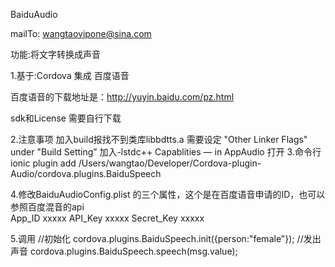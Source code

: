 BaiduAudio

mailTo: wangtaovipone@sina.com

功能:将文字转换成声音

1.基于:Cordova 集成 百度语音 

百度语音的下载地址是：http://yuyin.baidu.com/pz.html

sdk和License 需要自行下载

2.注意事项
加入build报找不到类库libbdtts.a 需要设定 "Other Linker Flags" under "Build Setting” 加入-lstdc++
Capablities — in AppAudio 打开
3.命令行
ionic plugin add /Users/wangtao/Developer/Cordova-plugin-Audio/cordova.plugins.BaiduSpeech 

4.修改BaiduAudioConfig.plist 的三个属性，这个是在百度语音申请的ID，也可以参照百度混音的api
<br>
<dict>
	<key>App_ID</key>
	<string>xxxxx</string>
	<key>API_Key</key>
	<string>xxxxx</string>
	<key>Secret_Key</key>
	<string>xxxxx</string>
</dict>


5.调用
//初始化
cordova.plugins.BaiduSpeech.init({person:"female"});
//发出声音
cordova.plugins.BaiduSpeech.speech(msg.value);